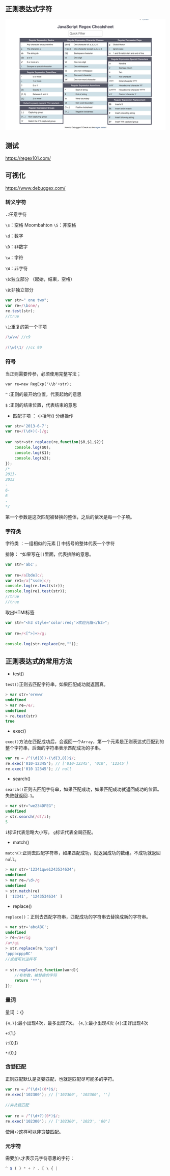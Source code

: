## 正则表达式字符

![](正则.jpg)

## 测试
https://regex101.com/
## 可视化
https://www.debuggex.com/

### 转义字符

`.`:任意字符

`\s`：空格
Moombahton
`\S`：非空格

`\d`：数字

`\D`：非数字

`\w`：字符

`\W`：非字符

`\b`:独立部分   （起始，结束，空格）

`\B`:非独立部分


```js
var str=" one two";
var re=/\bone/;
re.test(str);
//true
```

`\1`:重复的第一个子项

```js
/\w\w/ //c9

/(\w)\1/ //cc 99
```



### 符号

当正则需要传参，必须使用完整写法；

    var re=new RegExp('\\b'+str);

`^` :正则的最开始位置，代表起始的意思

`$` :正则的结束位置，代表结束的意思


 - 匹配子项 ： 小括号() 分组操作

```js
var str='2013-6-7';
var re=/(\d+)(-)/g;

var nstr=str.replace(re,function($0,$1,$2){
    console.log($0);
    console.log($1);
    console.log($2);
});
/*
2013-
2013
-
6-
6
-
*/
```
第一个参数是这次匹配被替换的整体，之后的依次是每一个子项。


### 字符类
字符类 ：一组相似的元素 [] 中括号的整体代表一个字符

排除： `^`如果写在`[]`里面，代表排除的意思。

```js
var str='abc';

var re=/a[bde]c/;
var re1=/a[^ssde]c/;
console.log(re.test(str));
console.log(re1.test(str));
//true
//true
```

取出HTMl标签

```js
var str="<h3 style='color:red;'>欢迎光临</h3>";

var re=/<[^>]+>/g;

console.log(str.replace(re,""));
```


## 正则表达式的常用方法

 - test()

`test()`正则去匹配字符串，如果匹配成功就返回真。

```js
> var str='ereww'
undefined
> var re=/e/;
undefined
> re.test(str)
true
```

 - exec()

`exec()`方法在匹配成功后，会返回一个`Array`，第一个元素是正则表达式匹配到的整个字符串，后面的字符串表示匹配成功的子串。

```js
var re = /^(\d{3})-(\d{3,8})$/;
re.exec('010-12345'); // ['010-12345', '010', '12345']
re.exec('010 12345'); // null
```

 - search()


`search()`正则去匹配字符串，如果匹配成功，如果匹配成功就返回成功的位置。失败就返回`-1`。

```js
> var str="we234DFEG";
undefined
> str.search(/df/i);
5
```

`i`标识代表忽略大小写。
`g`标识代表全局匹配。

 - match()

`match()`:正则去匹配字符串，如果匹配成功，就返回成功的数组。不成功就返回`null`。

```js
> var str='12341qwe1243534634';
undefined
> var re=/\d+/g
undefined
> str.match(re)
[ '12341', '1243534634' ]
```

 - replace()

`replace()`：正则去匹配字符串，匹配成功的字符串去替换成新的字符串。

```js
> var str='abcABC';
undefined
> re=/a+/ig
/a+/gi
> str.replace(re,"ppp")
'pppbcpppBC'
//或者可以这样写

> str.replace(re,function(word){
    //有参数，被替换的字符
    return '**';
});
```

### 量词

量词 ：{}

`{4,7}`:最小出现4次，最多出现7次。
`{4,}`:最小出现4次
`{4}`:正好出现4次

`+`:{1,}

`?`:{0,1}

`*`:{0,}

### 贪婪匹配

正则匹配默认是贪婪匹配，也就是匹配尽可能多的字符。

```js
var re = /^(\d+)(0*)$/;
re.exec('102300'); // ['102300', '102300', '']

//非贪婪匹配

var re = /^(\d+?)(0*)$/;
re.exec('102300'); // ['102300', '1023', '00']
```

使用`+?`这样可以非贪婪匹配。

### 元字符

需要加`\`才表示元字符意思的字符：

```js
^ $ ( ) * + ? . [ \ { |
```
